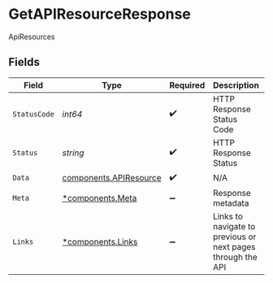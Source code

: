# GetAPIResourceResponse

ApiResources


## Fields

| Field                                                            | Type                                                             | Required                                                         | Description                                                      | Example                                                          |
| ---------------------------------------------------------------- | ---------------------------------------------------------------- | ---------------------------------------------------------------- | ---------------------------------------------------------------- | ---------------------------------------------------------------- |
| `StatusCode`                                                     | *int64*                                                          | :heavy_check_mark:                                               | HTTP Response Status Code                                        | 200                                                              |
| `Status`                                                         | *string*                                                         | :heavy_check_mark:                                               | HTTP Response Status                                             | OK                                                               |
| `Data`                                                           | [components.APIResource](../../models/components/apiresource.md) | :heavy_check_mark:                                               | N/A                                                              |                                                                  |
| `Meta`                                                           | [*components.Meta](../../models/components/meta.md)              | :heavy_minus_sign:                                               | Response metadata                                                |                                                                  |
| `Links`                                                          | [*components.Links](../../models/components/links.md)            | :heavy_minus_sign:                                               | Links to navigate to previous or next pages through the API      |                                                                  |